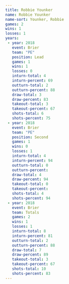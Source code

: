 ```yaml
---
title: Robbie Younker
name: Robbie Younker
name-sort: Younker, Robbie
games: 2
wins: 1
losses: 1
years:
 - year: 2018
   event: Brier
   team: "PE"
   position: Lead
   games: 1
   wins: 1
   losses: 0
   inturn-total: 4
   inturn-percent: 69
   outturn-total: 2
   outturn-percent: 88
   draw-total: 3
   draw-percent: 83
   takeout-total: 3
   takeout-percent: 67
   shots-total: 6
   shots-percent: 75
 - year: 2018
   event: Brier
   team: "PE"
   position: Second
   games: 1
   wins: 0
   losses: 1
   inturn-total: 4
   inturn-percent: 94
   outturn-total: 0
   outturn-percent:
   draw-total: 4
   draw-percent: 94
   takeout-total: 0
   takeout-percent:
   shots-total: 4
   shots-percent: 94
 - year: 2018
   event: Brier
   team: Totals
   games: 2
   wins: 1
   losses: 1
   inturn-total: 8
   inturn-percent: 81
   outturn-total: 2
   outturn-percent: 88
   draw-total: 7
   draw-percent: 89
   takeout-total: 3
   takeout-percent: 67
   shots-total: 10
   shots-percent: 83
---
```

